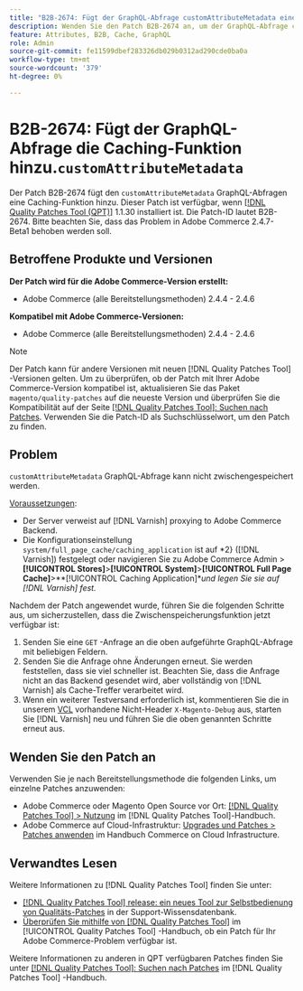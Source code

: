```yaml
---
title: "B2B-2674: Fügt der GraphQL-Abfrage customAttributeMetadata eine Caching-Funktion hinzu."
description: Wenden Sie den Patch B2B-2674 an, um der GraphQL-Abfrage customAttributeMetadata eine Caching-Funktion hinzuzufügen.
feature: Attributes, B2B, Cache, GraphQL
role: Admin
source-git-commit: fe11599dbef283326db029b0312ad290cde0ba0a
workflow-type: tm+mt
source-wordcount: '379'
ht-degree: 0%

---
```


# B2B-2674: Fügt der GraphQL-Abfrage die Caching-Funktion hinzu.`customAttributeMetadata`

Der Patch B2B-2674 fügt den `customAttributeMetadata` GraphQL-Abfragen eine Caching-Funktion hinzu. Dieser Patch ist verfügbar, wenn [[!DNL Quality Patches Tool (QPT)]](https://experienceleague.adobe.com/en/docs/commerce-knowledge-base/kb/announcements/commerce-announcements/magento-quality-patches-released-new-tool-to-self-serve-quality-patches) 1.1.30 installiert ist. Die Patch-ID lautet B2B-2674. Bitte beachten Sie, dass das Problem in Adobe Commerce 2.4.7-Beta1 behoben werden soll.

## Betroffene Produkte und Versionen

**Der Patch wird für die Adobe Commerce-Version erstellt:**

* Adobe Commerce (alle Bereitstellungsmethoden) 2.4.4 - 2.4.6

**Kompatibel mit Adobe Commerce-Versionen:**

* Adobe Commerce (alle Bereitstellungsmethoden) 2.4.4 - 2.4.6

>[!NOTE]
>
>Der Patch kann für andere Versionen mit neuen [!DNL Quality Patches Tool] -Versionen gelten. Um zu überprüfen, ob der Patch mit Ihrer Adobe Commerce-Version kompatibel ist, aktualisieren Sie das Paket `magento/quality-patches` auf die neueste Version und überprüfen Sie die Kompatibilität auf der Seite [[!DNL Quality Patches Tool]: Suchen nach Patches](https://experienceleague.adobe.com/tools/commerce-quality-patches/index.html). Verwenden Sie die Patch-ID als Suchschlüsselwort, um den Patch zu finden.

## Problem

`customAttributeMetadata` GraphQL-Abfrage kann nicht zwischengespeichert werden.

<u>Voraussetzungen</u>:

* Der Server verweist auf [!DNL Varnish] proxying to Adobe Commerce Backend.
* Die Konfigurationseinstellung `system/full_page_cache/caching_application` ist auf *2} ([!DNL Varnish]) festgelegt oder navigieren Sie zu Adobe Commerce Admin >**[!UICONTROL Stores]**>**[!UICONTROL System]**>**[!UICONTROL Full Page Cache]**>**[!UICONTROL Caching Application]**und legen Sie sie auf [!DNL Varnish] fest.*

Nachdem der Patch angewendet wurde, führen Sie die folgenden Schritte aus, um sicherzustellen, dass die Zwischenspeicherungsfunktion jetzt verfügbar ist:

1. Senden Sie eine `GET` -Anfrage an die oben aufgeführte GraphQL-Abfrage mit beliebigen Feldern.
1. Senden Sie die Anfrage ohne Änderungen erneut. Sie werden feststellen, dass sie viel schneller ist. Beachten Sie, dass die Anfrage nicht an das Backend gesendet wird, aber vollständig von [!DNL Varnish] als Cache-Treffer verarbeitet wird.
1. Wenn ein weiterer Testversand erforderlich ist, kommentieren Sie die in unserem [VCL](https://github.com/magento/magento2/blob/2.4-develop/app/code/Magento/PageCache/etc/varnish6.vcl#L239) vorhandene Nicht-Header `X-Magento-Debug` aus, starten Sie [!DNL Varnish] neu und führen Sie die oben genannten Schritte erneut aus.

## Wenden Sie den Patch an

Verwenden Sie je nach Bereitstellungsmethode die folgenden Links, um einzelne Patches anzuwenden:

* Adobe Commerce oder Magento Open Source vor Ort: [[!DNL Quality Patches Tool] > Nutzung](/help/tools/quality-patches-tool/usage.md) im [!DNL Quality Patches Tool]-Handbuch.
* Adobe Commerce auf Cloud-Infrastruktur: [Upgrades und Patches > Patches anwenden](https://experienceleague.adobe.com/docs/commerce-cloud-service/user-guide/develop/upgrade/apply-patches.html) im Handbuch Commerce on Cloud Infrastructure.

## Verwandtes Lesen

Weitere Informationen zu [!DNL Quality Patches Tool] finden Sie unter:

* [[!DNL Quality Patches Tool] release: ein neues Tool zur Selbstbedienung von Qualitäts-Patches](https://experienceleague.adobe.com/en/docs/commerce-knowledge-base/kb/announcements/commerce-announcements/magento-quality-patches-released-new-tool-to-self-serve-quality-patches) in der Support-Wissensdatenbank.
* [Überprüfen Sie mithilfe von  [!DNL Quality Patches Tool]](/help/tools/quality-patches-tool/patches-available-in-qpt/check-patch-for-magento-issue-with-magento-quality-patches.md) im [!UICONTROL Quality Patches Tool] -Handbuch, ob ein Patch für Ihr Adobe Commerce-Problem verfügbar ist.


Weitere Informationen zu anderen in QPT verfügbaren Patches finden Sie unter [[!DNL Quality Patches Tool]: Suchen nach Patches](https://experienceleague.adobe.com/tools/commerce-quality-patches/index.html) im [!DNL Quality Patches Tool] -Handbuch.
